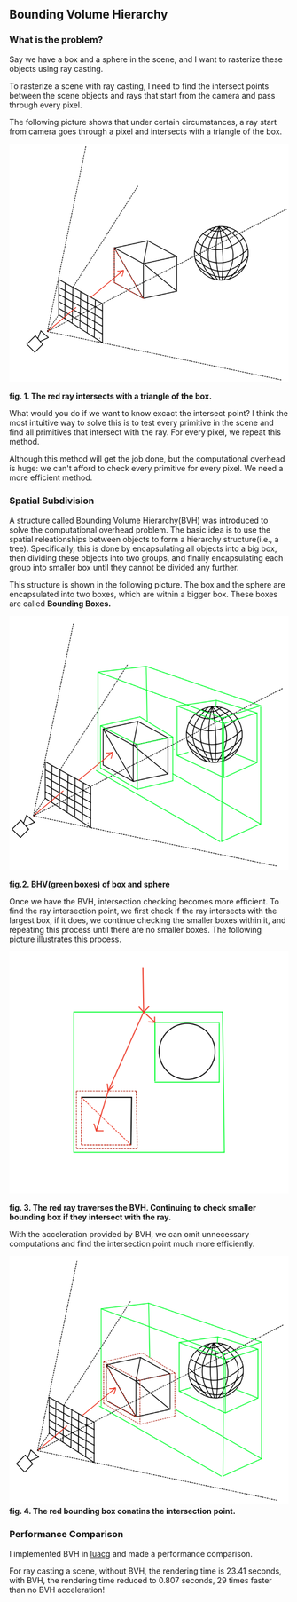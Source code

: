 ## Bounding Volume Hierarchy

### What is the problem?

Say we have a box and a sphere in the scene, and I want to rasterize these objects using ray casting. 

To rasterize a scene with ray casting, I need to find the intersect points between the scene objects and rays that start from the camera and pass through every pixel.

The following picture shows that under certain circumstances, a ray start from camera goes through a pixel and intersects with a triangle of the box.

![pic.1](./casting.png)

**fig. 1. The red ray intersects with a triangle of the box.**

What would you do if we want to know excact the intersect point? I think the most intuitive way to solve this is to test every primitive in the scene and find all primitives that intersect with the ray. 
For every pixel, we repeat this method.

Although this method will get the job done, but the computational overhead is huge: we can't afford to check every primitive for every pixel.
We need a more efficient method.

### Spatial Subdivision

A structure called Bounding Volume Hierarchy(BVH) was introduced to solve the computational overhead problem.
The basic idea is to use the spatial releationships between objects to form a hierarchy structure(i.e., a tree).
Specifically, this is done by encapsulating all objects into a big box, then dividing these objects into two groups, 
and finally encapsulating each group into smaller box until they cannot be divided any further.

This structure is shown in the following picture. The box and the sphere are encapsulated into two boxes, 
which are witnin a bigger box. These boxes are called **Bounding Boxes.**

![pic.2](./bvh.png)

**fig.2. BHV(green boxes) of box and sphere**

Once we have the BVH, intersection checking becomes more efficient. To find the ray intersection point,
we first check if the ray intersects with the largest box, if it does, 
we continue checking the smaller boxes within it, and repeating this process until there are no smaller boxes.
The following picture illustrates this process.

![pic.3](./hierachy.png)

**fig. 3. The red ray traverses the BVH. Continuing to check smaller bounding box if they intersect with the ray.**

With the acceleration provided by BVH, we can omit unnecessary computations and find the intersection point much more efficiently.

![pic.4](./casting_bvh.png)
**fig. 4. The red bounding box conatins the intersection point.**

### Performance Comparison

I implemented BVH in [luacg](https://github.com/waizui/luacg) and made a performance comparison.

For ray casting a scene, without BVH, 
the rendering time is 23.41 seconds, with BVH, the rendering time reduced to 0.807 seconds, 29 times faster than no BVH acceleration!

